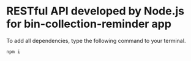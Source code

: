 # RESTful API developed by Node.js for bin-collection-reminder app #
To add all dependencies, type the following command to your terminal.
```
npm i
```
